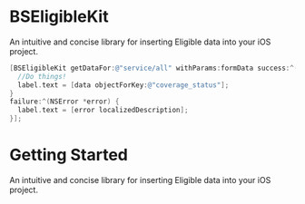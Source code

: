 BSEligibleKit
=============

An intuitive and concise library for inserting Eligible data into your iOS project.

``` objective-c
[BSEligibleKit getDataFor:@"service/all" withParams:formData success:^(NSDictionary *data) {
  //Do things!
  label.text = [data objectForKey:@"coverage_status"];
} 
failure:^(NSError *error) {
  label.text = [error localizedDescription];
}];
```

Getting Started
=============

An intuitive and concise library for inserting Eligible data into your iOS project.

